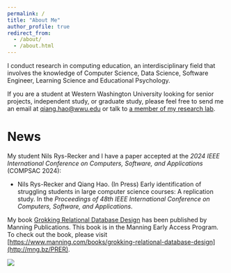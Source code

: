 ```yaml
---
permalink: /
title: "About Me"
author_profile: true
redirect_from:
  - /about/
  - /about.html
---
```


I conduct research in computing education, an interdisciplinary field that involves the knowledge of Computer Science, Data Science, Software Engineer, Learning Science and Educational Psychology.

If you are a student at Western Washington University looking for senior projects, independent study, or graduate study, please feel free to send me an email at qiang.hao@wwu.edu or talk to [a member of my research lab](/research/).

News
======

My student Nils Rys-Recker and I have a paper accepted at the *2024 IEEE International Conference on Computers, Software, and Applications* (COMPSAC 2024):

* Nils Rys-Recker and Qiang Hao. (In Press) Early identification of struggling students in large computer science courses: A replication study. In the *Proceedings of 48th IEEE International Conference on Computers, Software, and Applications*.

My book [Grokking Relational Database Design](http://mng.bz/PRER) has been published by Manning Publications. This book is in the Manning Early Access Program. To check out the book, please visit [https://www.manning.com/books/grokking-relational-database-design](http://mng.bz/PRER).

[<img src="https://raw.githubusercontent.com/Neo-Hao/grokking-relational-database-design/main/images/Hao-HI-MEAP.jpg">](http://mng.bz/PRER)
